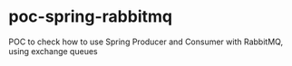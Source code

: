 # poc-spring-rabbitmq
POC to check how to use Spring Producer and Consumer with RabbitMQ, using exchange queues
